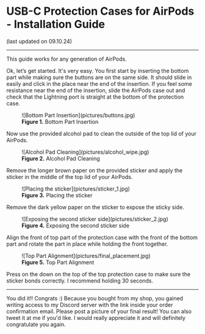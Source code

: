 # USB-C Protection Cases for AirPods - Installation Guide
(last updated on 09.10.24)
___

This guide works for any generation of AirPods.

Ok, let’s get started. It's very easy. You first start by inserting the bottom part while making sure the buttons are on the same side. It should slide in easily and click in the place near the end of the insertion. If you feel some resistance near the end of the insertion, slide the AirPods case out and check that the Lightning port is straight at the bottom of the protection case.

<figure markdown id="front_teeth_location">
  ![Bottom Part Insertion](pictures/buttons.jpg)
  <figcaption><b>Figure 1.</b> Bottom Part Insertion</figcaption>
</figure>

Now use the provided alcohol pad to clean the outside of the top lid of your AirPods.

<figure markdown id="front_teeth_location">
  ![Alcohol Pad Cleaning](pictures/alcohol_wipe.jpg)
  <figcaption><b>Figure 2.</b> Alcohol Pad Cleaning</figcaption>
</figure>

Remove the longer brown paper on the provided sticker and apply the sticker in the middle of the top lid of your AirPods.

<figure markdown id="front_teeth_location">
  ![Placing the sticker](pictures/sticker_1.jpg)
  <figcaption><b>Figure 3.</b> Placing the sticker</figcaption>
</figure>

Remove the dark yellow paper on the sticker to expose the sticky side. 

<figure markdown id="front_teeth_location">
  ![Exposing the second sticker side](pictures/sticker_2.jpg)
  <figcaption><b>Figure 4.</b> Exposing the second sticker side</figcaption>
</figure>

Align the front of top part of the protection case with the front of the bottom part and rotate the part in place while holding the front together. 

<figure markdown id="front_teeth_location">
  ![Top Part Alignment](pictures/final_placement.jpg)
  <figcaption><b>Figure 5.</b> Top Part Alignment</figcaption>
</figure>

Press on the down on the top of the top protection case to make sure the sticker bonds correctly. I recommend holding 30 seconds.

___

You did it!! Congrats :) Because you bought from my shop, you gained writing access to my Discord server with the link inside your order confirmation email. Please post a picture of your final result! You can also tweet it at me if you'd like. I would really appreciate it and will definitely congratulate you again.
